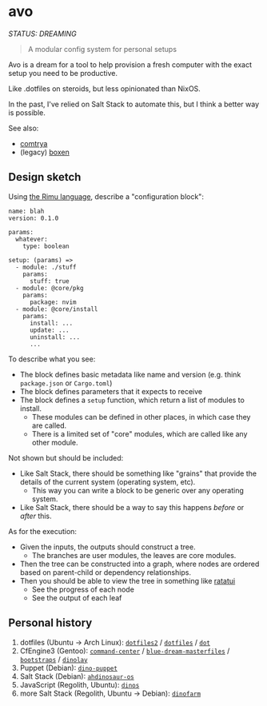 # avo

_STATUS: DREAMING_

> A modular config system for personal setups

Avo is a dream for a tool to help provision a fresh computer with the exact setup you need to be productive.

Like .dotfiles on steroids, but less opinionated than NixOS.

In the past, I've relied on Salt Stack to automate this, but I think a better way is possible.

See also:

- [comtrya](https://github.com/comtrya/comtrya)
- (legacy) [boxen](https://github.com/boxen/boxen)

## Design sketch

Using [the Rimu language](https://rimu.dev), describe a "configuration block":

```
name: blah
version: 0.1.0

params:
  whatever:
    type: boolean

setup: (params) =>
  - module: ./stuff
    params:
      stuff: true
  - module: @core/pkg
    params:
      package: nvim
  - module: @core/install
    params:
      install: ...
      update: ...
      uninstall: ...
      ...
```

To describe what you see:

- The block defines basic metadata like name and version (e.g. think `package.json` or `Cargo.toml`)
- The block defines parameters that it expects to receive
- The block defines a `setup` function, which return a list of modules to install.
  - These modules can be defined in other places, in which case they are called.
  - There is a limited set of "core" modules, which are called like any other module.

Not shown but should be included:

- Like Salt Stack, there should be something like "grains" that provide the details of the current system (operating system, etc).
  - This way you can write a block to be generic over any operating system.
- Like Salt Stack, there should be a way to say this happens _before_ or _after_ this.

As for the execution:

- Given the inputs, the outputs should construct a tree.
  - The branches are user modules, the leaves are core modules.
- Then the tree can be constructed into a graph, where nodes are ordered based on parent-child or dependency relationships.
- Then you should be able to view the tree in something like [ratatui](https://ratatui.rs/)
  - See the progress of each node
  - See the output of each leaf

## Personal history

1. dotfiles (Ubuntu -> Arch Linux): [`dotfiles2`](https://github.com/ahdinosaur/dotfiles2) / [`dotfiles`](https://github.com/ahdinosaur/dotfiles) / [`dot`](https://github.com/ahdinosaur/dot)
1. CfEngine3 (Gentoo): [`command-center`](https://github.com/ahdinosaur/command-center) / [`blue-dream-masterfiles`](https://github.com/ahdinosaur/blue-dream-masterfiles) / [`bootstraps`](https://github.com/ahdinosaur/bootstraps) / [`dinolay`](https://github.com/ahdinosaur/dinolay)
1. Puppet (Debian): [`dino-puppet`](https://github.com/ahdinosaur/dino-puppet)
1. Salt Stack (Debian): [`ahdinosaur-os`](https://github.com/ahdinosaur-os/config)
1. JavaScript (Regolith, Ubuntu): [`dinos`](https://github.com/ahdinosaur/dinos)
1. more Salt Stack (Regolith, Ubuntu -> Debian): [`dinofarm`](https://github.com/ahdinosaur/dinofarm)
